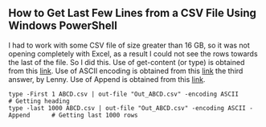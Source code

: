## How to Get Last Few Lines from a CSV File Using Windows PowerShell
I had to work with some CSV file of size greater than 16 GB, so it was not opening completely with Excel, as a result I could not see the rows towards the last of the file. So I did this.
Use of get-content (or type) is obtained from this [link](https://www.csvexplorer.com/blog/open-big-csv/).
Use of ASCII encoding is obtained from this [link](https://stackoverflow.com/questions/5596982/using-powershell-to-write-a-file-in-utf-8-without-the-bom) the third answer, by Lenny.
Use of Append is obtained from this [link](https://powershell.org/2013/10/why-get-content-aint-yer-friend/).
```
type -First 1 ABCD.csv | out-file "Out_ABCD.csv" -encoding ASCII                # Getting heading
type -last 1000 ABCD.csv | out-file "Out_ABCD.csv" -encoding ASCII -Append      # Getting last 1000 rows
```

